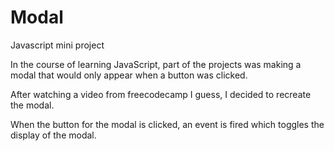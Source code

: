 # Modal
Javascript mini project

In the course of learning JavaScript, part of the projects was making a modal that would only appear when a button was clicked. 

After watching a video from freecodecamp I guess, I decided to recreate the modal.

When the button for the modal is clicked, an event is fired which toggles the display of the modal.
